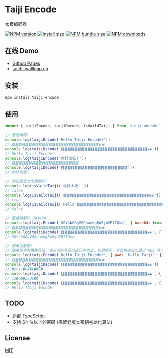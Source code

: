 # Taiji Encode
太极编码器

[![NPM version][npm-image]][npm-url]
[![Install size][install-size-image]][install-size-url]
[![NPM bundle size][npm-bundle-size-image]][npm-bundle-size-url]
[![NPM downloads][npm-download-image]][npm-download-url]

## 在线 Demo
* [Github Pages](https://cat7373.github.io/taiji-encode)
* [taichi.wallleap.cn](https://taichi.wallleap.cn)

## 安装
```sh
npm install taiji-encode
```

## 使用
```javascript
import { taijiEncode, taijiDecode, isVaildTaiji } from 'taiji-encode'

// 普通编码:
console.log(taijiEncode('Hello Taiji Encode!'))
// ䷜䷭䷾䷷䷹䷭䷠䷖䷾䷭䷣䷔䷮䷑䷳䷖䷂䷯䷘䷨䷹䷸䷂䷕䷏䷇☯☯
console.log(taijiDecode('䷜䷭䷾䷷䷹䷭䷠䷖䷾䷭䷣䷔䷮䷑䷳䷖䷂䷯䷘䷨䷹䷸䷂䷕䷏䷇☯☯'))
// Hello Taiji Encode!
console.log(taijiEncode('你好太极！'))
// ䷘䷵䷸䷖䷘䷮䷯䷌䷘䷮䷜䷿䷘䷔䷅䷗䷉䷉䷺䷗
console.log(taijiDecode('䷘䷵䷸䷖䷘䷮䷯䷌䷘䷮䷜䷿䷘䷔䷅䷗䷉䷉䷺䷗'))
// 你好太极！

// 验证是否为太极编码:
console.log(isVaildTaiji('你好太极！'))
// false
console.log(isVaildTaiji('䷜䷭䷾䷷䷹䷭䷠䷖䷾䷭䷣䷔䷮䷑䷳䷖䷂䷯䷘䷨䷹䷸䷂䷕䷏䷇☯☯'))
// true
console.log(isVaildTaiji('Hello ䷜䷭䷾䷷䷹䷭䷠䷖䷾䷭䷣䷔䷮䷑䷳䷖䷂䷯䷘䷨䷹䷸䷂䷕䷏䷇☯☯'))
// false

// 直接编解码 Base64:
console.log(taijiEncode('SGVsbG8gVGFpamkgRW5jb2RlIQ==', { base64: true }))
// ䷜䷭䷾䷷䷹䷭䷠䷖䷾䷭䷣䷔䷮䷑䷳䷖䷂䷯䷘䷨䷹䷸䷂䷕䷏䷇☯☯
console.log(taijiDecode('䷜䷭䷾䷷䷹䷭䷠䷖䷾䷭䷣䷔䷮䷑䷳䷖䷂䷯䷘䷨䷹䷸䷂䷕䷏䷇☯☯', { base64: true }))
// SGVsbG8gVGFpamkgRW5jb2RlIQ==

// 简单加解密:
// 使用简单的置换算法，难以对抗专业的密码学攻击，仅供娱乐，专业用途应先通过 AES 等专业算法加密，然后再进行编码
console.log(taijiEncode('Hello Taiji Encode!', { pwd: 'Hello Taiji!' }))
// ䷗䷪䷏䷦䷛䷯䷌䷠䷵䷌䷑䷯䷘䷳䷖䷴䷘䷘䷗䷽䷷䷢䷩䷮䷺䷃☯☯
console.log(taijiDecode('䷗䷪䷏䷦䷛䷯䷌䷠䷵䷌䷑䷯䷘䷳䷖䷴䷘䷘䷗䷽䷷䷢䷩䷮䷺䷃☯☯'))
// �yo|/ٖ�H4�L��Z�
console.log(taijiDecode('䷗䷪䷏䷦䷛䷯䷌䷠䷵䷌䷑䷯䷘䷳䷖䷴䷘䷘䷗䷽䷷䷢䷩䷮䷺䷃☯☯', { pwd: 'abcdef' }))
// c3�G��pxUC��
console.log(taijiDecode('䷗䷪䷏䷦䷛䷯䷌䷠䷵䷌䷑䷯䷘䷳䷖䷴䷘䷘䷗䷽䷷䷢䷩䷮䷺䷃☯☯', { pwd: 'Hello Taiji!' }))
// Hello Taiji Encode!
```

## TODO
* 适配 TypeScript
* 支持 64 位以上的密码 (保留老版本密钥初始化算法)

## License
[MIT](LICENSE)

[npm-image]: https://img.shields.io/npm/v/taiji-encode.svg?style=flat-square
[npm-url]: https://www.npmjs.com/package/taiji-encode
[install-size-image]: https://img.shields.io/badge/dynamic/json?url=https://packagephobia.com/v2/api.json?p=taiji-encode&query=$.install.pretty&label=install%20size&style=flat-square
[install-size-url]: https://packagephobia.now.sh/result?p=taiji-encode
[npm-bundle-size-image]: https://img.shields.io/bundlephobia/minzip/taiji-encode?style=flat-square
[npm-bundle-size-url]: https://bundlephobia.com/package/taiji-encode@latest
[npm-download-image]: https://img.shields.io/npm/dm/taiji-encode.svg?style=flat-square
[npm-download-url]: https://npm-stat.com/charts.html?package=taiji-encode
